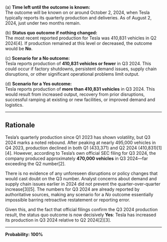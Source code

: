 (a) **Time left until the outcome is known:**  
The outcome will be known on or around October 2, 2024, when Tesla typically reports its quarterly production and deliveries. As of August 2, 2024, just under two months remain.

(b) **Status quo outcome if nothing changed:**  
The most recent reported production for Tesla was 410,831 vehicles in Q2 2024[4]. If production remained at this level or decreased, the outcome would be **No**.

(c) **Scenario for a No outcome:**  
Tesla reports production of **410,831 vehicles or fewer** in Q3 2024. This could occur if factory shutdowns, persistent demand issues, supply chain disruptions, or other significant operational problems limit output.

(d) **Scenario for a Yes outcome:**  
Tesla reports production of **more than 410,831 vehicles** in Q3 2024. This would result from increased output, recovery from prior disruptions, successful ramping at existing or new facilities, or improved demand and logistics.

---

## Rationale

Tesla’s quarterly production since Q1 2023 has shown volatility, but Q3 2024 marks a noted rebound. After peaking at nearly 495,000 vehicles in Q4 2023, production declined in both Q1 (433,371) and Q2 2024 (410,831)[1][4]. However, according to Tesla’s own official SEC filing for Q3 2024, the company produced approximately **470,000 vehicles** in Q3 2024—far exceeding the Q2 number[2].

There is no evidence of any unforeseen disruptions or policy changes that would cast doubt on the Q3 number. Analyst concerns about demand and supply chain issues earlier in 2024 did not prevent the quarter-over-quarter increase[3][5]. The numbers for Q3 2024 are already reported by authoritative sources, making any scenario for a *No* outcome essentially impossible barring retroactive restatement or reporting error.

Given this, and the fact that official filings confirm the Q3 2024 production result, the status quo outcome is now decisively **Yes**: Tesla has increased its production in Q3 2024 relative to Q2 2024[2][3].

---

**Probability: 100%**